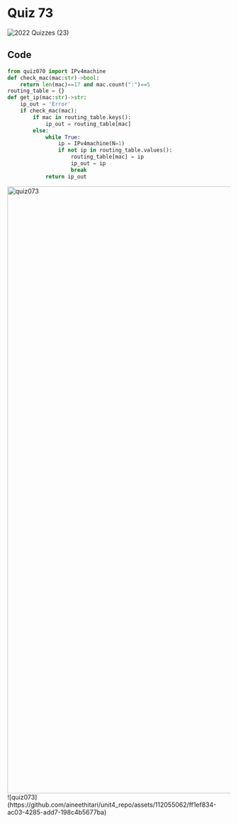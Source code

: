 # Quiz 73
![2022  Quizzes (23)](https://github.com/aineethitari/unit4_repo/assets/112055062/2e6786ac-1f35-47d5-a5e8-0fe3ae720c78)

## Code
```.py
from quiz070 import IPv4machine
def check_mac(mac:str)->bool:
    return len(mac)==17 and mac.count(":")==5
routing_table = {}
def get_ip(mac:str)->str:
    ip_out = 'Error'
    if check_mac(mac):
        if mac in routing_table.keys():
            ip_out = routing_table[mac]
        else:
            while True:
                ip = IPv4machine(N=1)
                if not ip in routing_table.values():
                    routing_table[mac] = ip
                    ip_out = ip
                    break
            return ip_out
```

<img width="1371" alt="quiz073" src="https://github.com/aineethitari/unit4_repo/assets/112055062/eb0f18e5-9932-4b28-b344-ba575bc357b9">
![quiz073](https://github.com/aineethitari/unit4_repo/assets/112055062/ff1ef834-ac03-4285-add7-198c4b5677ba)

